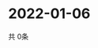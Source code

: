 # 2022-01-06
  共 0条

  <!-- BEGIN -->
  <!-- 最后更新时间Thu Jan 06 2022 11:03:06 GMT+0000 (Coordinated Universal Time) -->
  
  <!-- END -->
  
  